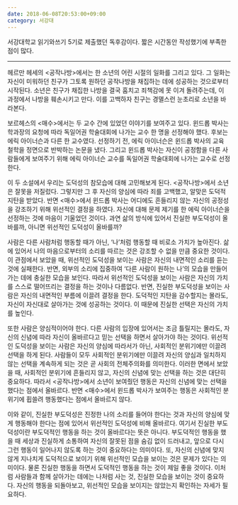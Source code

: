 ```yaml
---
date: 2018-06-08T20:53:00+09:00
category: 서강대
---
```


서강대학교 읽기와쓰기 5기로 제출했던 독후감이다. 짧은 시간동안 작성했기에 부족한 점이 많다.

---

헤르만 헤세의 <공작나방>에서는 한 소년의 어린 시절의 일화를 그리고 있다. 그 일화는 자신이 미워하던 친구가 그토록 원하던 공작나방을 채집하는 데에 성공하는 것으로부터 시작된다. 소년은 친구가 채집한 나방을 결국 훔치고 죄책감에 못 이겨 돌려주는데, 이 과정에서 나방을 훼손시키고 만다. 이를 고백하자 친구는 경멸스런 눈초리로 소년을 바라본다.

보르헤스의 <매수>에서는 두 교수 간에 있었던 이야기를 보여주고 있다. 윈드롭 박사는 학과장의 요청에 따라 독일어권 학술대회에 나가는 교수 한 명을 선정해야 했다. 후보는 에릭 아이너슨과 다른 한 교수였다. 선정하기 전, 에릭 아이너슨은 윈드롭 박사의 교육 철학을 정면으로 반박하는 논문을 냈다. 그리고 윈드롭 박사는 자신이 공정함을 다른 사람들에게 보여주기 위해 에릭 아이너슨 교수를 독일어권 학술대회에 나가는 교수로 선정한다.

이 두 소설에서 우리는 도덕성의 참모습에 대해 고민해보게 된다. <공작나방>에서 소년은 잘못을 저질렀다. 그렇지만 그 후 자신의 양심에 따라 죄를 고백했고, 알맞은 도덕적 지탄을 받았다. 반면 <매수>에서 윈드롭 박사는 어디에도 흔들리지 않는 자신의 공정성을 강조하기 위해 위선적인 결정을 하였다. 자신에 대해 문제 제기를 한 에릭 아이너슨을 선정하는 것에 마음이 기울었던 것이다. 과연 삶의 방식에 있어서 진실한 부도덕성이 올바를까, 아니면 위선적인 도덕성이 올바를까?

사람은 다른 사람처럼 행동할 때가 아닌, ‘나’처럼 행동할 때 비로소 가치가 높아진다. 삶에 있어서 나의 마음으로부터의 소리를 따르는 것은 강조할 수 없을 만큼 중요한 것이다. 이 관점에서 보았을 때, 위선적인 도덕성을 보이는 사람은 자신의 내면적인 소리를 듣는 것에 실패한다. 반면, 외부의 소리에 집중하여 ‘다른 사람이 원하는 나’의 모습을 만들어 가는 데에 충실한 모습을 보인다. 따라서 위선적인 도덕성을 보이는 사람은 자신의 가치를 스스로 떨어뜨리는 결정을 하는 것이나 다름없다. 반면, 진실한 부도덕성을 보이는 사람은 자신의 내면적인 부름에 이끌려 결정을 한다. 도덕적인 지탄을 감수할지는 몰라도, 자신이 자신대로 살아가는 것에 성공하는 것이다. 이 때문에 진실한 선택은 자신의 가치를 높인다.

또한 사람은 양심적이어야 한다. 다른 사람의 입장에 있어서는 조금 틀릴지는 몰라도, 자신의 신념에 따라 자신이 올바르다고 믿는 선택을 하면서 살아가야 하는 것이다. 위선적인 도덕성을 보이는 사람은 자신의 양심에 따라서가 아닌, 사회적인 분위기에만 이끌려 선택을 하게 된다. 사람들이 모두 사회적인 분위기에만 이끌려 자신의 양심과 일치하지 않는 선택을 계속하게 되는 것은 곧 사회의 전체주의화를 의미한다. 이러한 면에서 보았을 때, 사회적인 분위기에 흔들리지 않고, 자신의 신념에 맞는 선택을 하는 것은 대단히 중요하다. 따라서 <공작나방>에서 소년이 보여줬던 행동은 자신의 신념에 맞는 선택을 했다는 점에서 올바르다. 반면 <매수>에서 윈드롭 박사가 보여주는 행동은 사회적인 분위기에 휩쓸려 행동했다는 점에서 올바르지 않다.

이와 같이, 진실한 부도덕성은 진정한 나의 소리를 들어야 한다는 것과 자신의 양심에 맞게 행동해야 한다는 점에 있어서 위선적인 도덕성에 비해 올바르다. 여기서 진실한 부도덕성이란 부도덕적인 행동을 하는 것이 올바르다는 뜻은 아니다. 부도덕적인 행동을 했을 때 세상과 진실하게 소통하여 자신의 잘못된 점을 숨김 없이 드러내고, 앞으로 다시 그런 행동이 일어나지 않도록 하는 것이 중요하다는 의미이다. 또, 자신의 신념에 맞지 않게 지나치게 도덕적으로 보이기 위해 위선적인 모습을 보이는 것은 문제가 있다는 의미이다. 물론 진실한 행동을 하면서 도덕적인 행동을 하는 것이 제일 좋을 것이다. 이처럼 사람들과 함께 살아가는 데에는 나처럼 사는 것, 진실한 모습을 보이는 것이 중요하다. 자신의 행동을 되돌아보고, 위선적인 모습을 보이지는 않았는지 확인하는 자세가 필요하다.
